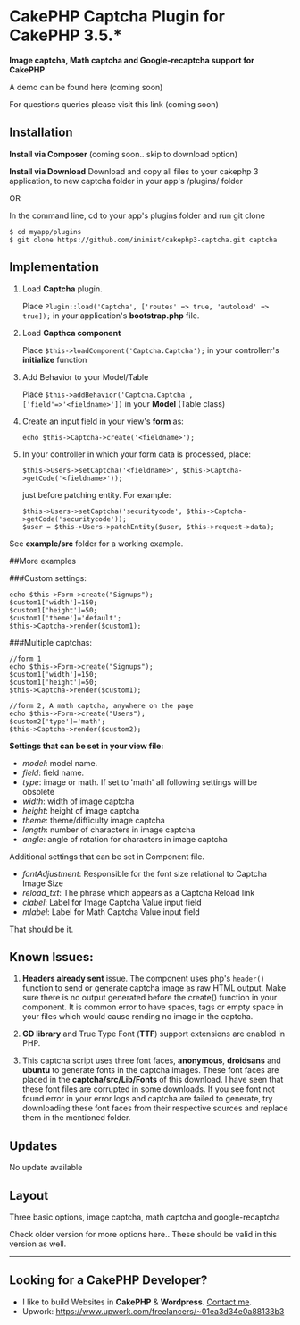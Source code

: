 # CakePHP Captcha Plugin for CakePHP 3.5.*

**Image captcha, Math captcha and Google-recaptcha support for CakePHP**

A demo can be found here (coming soon)

For questions queries please visit this link (coming soon)

## Installation

**Install via Composer**
(coming soon.. skip to download option)

**Install via Download**
Download and copy all files to your cakephp 3 application, to new captcha folder in your app's <ROOT>/plugins/ folder
	
OR
	
In the command line, cd to your app's plugins folder and run git clone

```
$ cd myapp/plugins
$ git clone https://github.com/inimist/cakephp3-captcha.git captcha
```

## Implementation

1. Load **Captcha** plugin.

	Place ```Plugin::load('Captcha', ['routes' => true, 'autoload' => true]);``` in your application's **bootstrap.php** file.

2. Load **Capthca component**

	Place ```$this->loadComponent('Captcha.Captcha');``` in your controllerr's **initialize** function

3. Add Behavior to your Model/Table

	Place  ```$this->addBehavior('Captcha.Captcha', ['field'=>'<fieldname>'])``` in your **Model** (Table class)

4. Create an input field in your view's **form** as:

	```echo $this->Captcha->create('<fieldname>');```

5. In your controller in which your form data is processed, place:

	```$this->Users->setCaptcha('<fieldname>', $this->Captcha->getCode('<fieldname>'));```

	just before patching entity. For example:

	```
	$this->Users->setCaptcha('securitycode', $this->Captcha->getCode('securitycode'));
	$user = $this->Users->patchEntity($user, $this->request->data);
	```
	
See **example/src** folder for a working example.

##More examples

###Custom settings:

    echo $this->Form->create("Signups");
    $custom1['width']=150;
    $custom1['height']=50;
    $custom1['theme']='default';
    $this->Captcha->render($custom1);

###Multiple captchas:

    //form 1
    echo $this->Form->create("Signups");
    $custom1['width']=150;
    $custom1['height']=50;
    $this->Captcha->render($custom1);

    //form 2, A math captcha, anywhere on the page
    echo $this->Form->create("Users");
    $custom2['type']='math';
    $this->Captcha->render($custom2);


**Settings that can be set in your view file:**

* *model*: model name.
* *field*: field name.
* *type*: image or math. If set to 'math' all following settings will be 
obsolete
* *width*: width of image captcha
* *height*: height of image captcha
* *theme*: theme/difficulty image captcha
* *length*: number of characters in image captcha
* *angle*: angle of rotation for characters in image captcha

Additional settings that can be set in Component file.

* *fontAdjustment*: Responsible for the font size relational to Captcha Image 
Size
* *reload_txt*: The phrase which appears as a Captcha Reload link
* *clabel*: Label for Image Captcha Value input field
* *mlabel*: Label for Math Captcha Value input field

That should be it.

## Known Issues:

1. **Headers already sent** issue. The component uses php's `header()` function to send or generate captcha image as raw HTML output. Make sure there is no output generated before the create() function in your component. It is common error to have spaces, tags or empty space in your files which would cause rending no image in the captcha.

2. **GD library** and True Type Font (**TTF**) support extensions are enabled in PHP.

3. This captcha script uses three font faces, **anonymous**, **droidsans** and **ubuntu**  to generate fonts in the captcha images. These font faces are placed in the **captcha/src/Lib/Fonts** of this download. I have seen that these font files are corrupted in some downloads. If you see font not found error in your error logs and captcha are failed to generate, try downloading these font faces from their respective sources and replace them in the mentioned folder.

## Updates

No update available

## Layout

Three basic options, image captcha, math captcha and google-recaptcha

Check older version for more options here.. These should be valid in this version as well.


-----------------------------
Looking for a CakePHP Developer?
-----------------------------
* I like to build Websites in **CakePHP** & **Wordpress**. [Contact me](http://devarticles.in/contact/).
* Upwork: https://www.upwork.com/freelancers/~01ea3d34e0a88133b3
